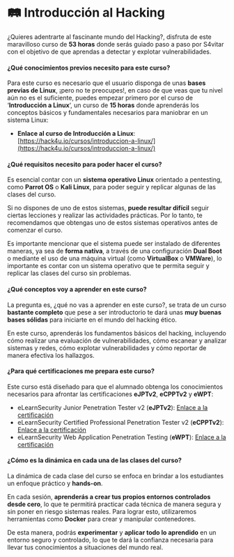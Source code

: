 # 🛤️ Introducción al Hacking

¿Quieres adentrarte al fascinante mundo del Hacking?, disfruta de este maravilloso curso de **53 horas** donde serás guiado paso a paso por S4vitar con el objetivo de que aprendas a detectar y explotar vulnerabilidades.

#### ¿Qué conocimientos previos necesito para este curso?

Para este curso es necesario que el usuario disponga de unas **bases previas de Linux**, ¡pero no te preocupes!, en caso de que veas que tu nivel aún no es el suficiente, puedes empezar primero por el curso de ‘**Introducción a Linux**‘, un curso de **15 horas** donde aprenderás los conceptos básicos y fundamentales necesarios para maniobrar en un sistema Linux:

* **Enlace al curso de Introducción a Linux**: [https://hack4u.io/cursos/introduccion-a-linux/](https://hack4u.io/cursos/introduccion-a-linux/)

#### ¿Qué requisitos necesito para poder hacer el curso?

Es esencial contar con un **sistema operativo Linux** orientado a pentesting, como **Parrot OS** o **Kali Linux**, para poder seguir y replicar algunas de las clases del curso.

Si no dispones de uno de estos sistemas, **puede resultar difícil** seguir ciertas lecciones y realizar las actividades prácticas. Por lo tanto, te recomendamos que obtengas uno de estos sistemas operativos antes de comenzar el curso.

Es importante mencionar que el sistema puede ser instalado de diferentes maneras, ya sea de **forma nativa**, a través de una configuración **Dual Boot** o mediante el uso de una máquina virtual (como **VirtualBox** o **VMWare**), lo importante es contar con un sistema operativo que te permita seguir y replicar las clases del curso sin problemas.

#### ¿Qué conceptos voy a aprender en este curso?

La pregunta es, ¿qué no vas a aprender en este curso?, se trata de un curso **bastante completo** que pese a ser introductorio te dará unas **muy buenas bases sólidas** para iniciarte en el mundo del hacking ético.

En este curso, aprenderás los fundamentos básicos del hacking, incluyendo cómo realizar una evaluación de vulnerabilidades, cómo escanear y analizar sistemas y redes, cómo explotar vulnerabilidades y cómo reportar de manera efectiva los hallazgos.

#### ¿Para qué certificaciones me prepara este curso?

Este curso está diseñado para que el alumnado obtenga los conocimientos necesarios para afrontar las certificaciones **eJPTv2**, **eCPPTv2** y **eWPT**:

* eLearnSecurity Junior Penetration Tester v2 (**eJPTv2**): [Enlace a la certificación](https://ine.com/learning/certifications/internal/elearnsecurity-junior-penetration-tester-v2)
* eLearnSecurity Certified Professional Penetration Tester v2 (**eCPPTv2**): [Enlace a la certificación](https://elearnsecurity.com/product/ecpptv2-certification/)
* eLearnSecurity Web Application Penetration Testing (**eWPT**): [Enlace a la certificación](https://elearnsecurity.com/product/ewpt-certification/)

#### ¿Cómo es la dinámica en cada una de las clases del curso?

La dinámica de cada clase del curso se enfoca en brindar a los estudiantes un enfoque práctico y **hands-on**.

En cada sesión, **aprenderás a crear tus propios entornos controlados desde cero**, lo que te permitirá practicar cada técnica de manera segura y sin poner en riesgo sistemas reales. Para lograr esto, utilizaremos herramientas como **Docker** para crear y manipular contenedores.

De esta manera, podrás **experimentar** y **aplicar todo lo aprendido** en un entorno seguro y controlado, lo que te dará la confianza necesaria para llevar tus conocimientos a situaciones del mundo real.

